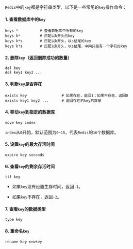 `Redis`中的`key`都是字符串类型，以下是一些常见的`key`操作命令：

#### 1. 查看数据库中的`key`

```shell
keys *          # 查看数据库中所有的key
keys k*         # 匹配以k开头的key
keys k*s        # 匹配以k开头，以s结尾的key
keys k?s        # 匹配以k开头，以s结尾，中间只能有一个字符的key
```

#### 2. 删除`key`（返回删除成功的数量）

```shell
del key
del key1 key2 ...
```

#### 3. 判断`key`是否存在

```shell
exists key                # 如果存在，返回1；如果不存在，返回0
exists key1 key2 ...      # 返回存在的key的数量
```

#### 4. 移动`key`到指定的数据库

```shell
move key index
```

`index`从`0`开始，默认范围为`0~15`，代表`Redis`的`16`个数据库。

#### 5. 设置`key`的最大存活时间

```shell
expire key seconds
```

#### 6. 查看`key`的剩余存活时间

```shell
ttl key
```

- 如果`key`没有设置生存时间，返回`-1`。

- 如果`key`不存在，返回`-2`。

#### 7. 查看`key`的数据类型

```shell
type key
```

#### 8. 重命名`key`

```shell
rename key newkey
```

